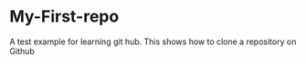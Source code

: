 # My-First-repo
A test example for learning git hub. This shows how to clone a repository on Github
